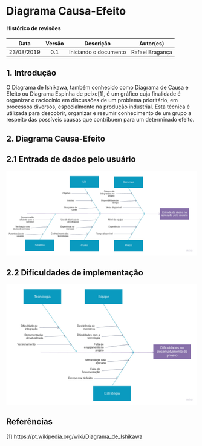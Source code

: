 # Diagrama Causa-Efeito

#### Histórico de revisões
|   Data   |  Versão  |        Descrição       |          Autor(es)          |
|:--------:|:--------:|:----------------------:|:---------------------------:|
|23/08/2019|   0.1    | Iniciando o documento       |  Rafael Bragança   |


## 1. Introdução
O Diagrama de Ishikawa, também conhecido como Diagrama de Causa e Efeito ou Diagrama Espinha de peixe[1], é um gráfico cuja finalidade é organizar o raciocínio em discussões de um problema prioritário, em processos diversos, especialmente na produção industrial. Esta técnica é utilizada para descobrir, organizar e resumir conhecimento de um grupo a respeito das possíveis causas que contribuem para um determinado efeito.


## 2. Diagrama Causa-Efeito

## 2.1 Entrada de dados pelo usuário

[![Causa-Efeito 1.0 - Rafael Bragança](img/fishBoneRafaelEntrada.jpg)](img/fishBoneRafaelEntrada.jpg)<br>

## 2.2 Dificuldades de implementação

[![Causa-Efeito 1.0 - Rafael Bragança](img/fishBoneRafaelComplicacoes.jpg)](img/fishBoneRafaelComplicacoes.jpg)<br>

## Referências

[1] https://pt.wikipedia.org/wiki/Diagrama_de_Ishikawa
